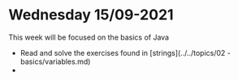 # Wednesday 15/09-2021

This week will be focused on the basics of Java



- Read and solve the exercises found in [strings](../../topics/02 - basics/variables.md)
- 

